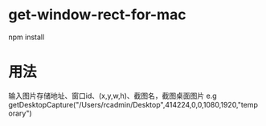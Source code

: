# get-window-rect-for-mac
npm install
# 用法
输入图片存储地址、窗口id、(x,y,w,h)、截图名，截图桌面图片
e.g getDesktopCapture("/Users/rcadmin/Desktop",414224,0,0,1080,1920,"temporary")
